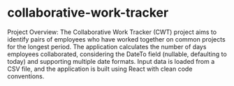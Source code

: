 # collaborative-work-tracker

Project Overview:
The Collaborative Work Tracker (CWT) project aims to identify pairs of employees who have worked together on common projects for the longest period.
The application calculates the number of days employees collaborated, considering the DateTo field (nullable, defaulting to today) and supporting multiple date formats.
Input data is loaded from a CSV file, and the application is built using React with clean code conventions.